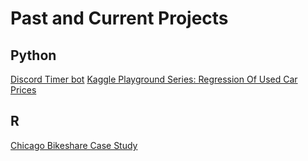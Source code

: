 # Past and Current Projects

## Python

[Discord Timer bot](https://github.com/Always-lemons/discord-bot/tree/master)
[Kaggle Playground Series: Regression Of Used Car Prices](https://www.kaggle.com/code/christophjaeger/regression-of-used-car-prices)


## R

[Chicago Bikeshare Case Study](https://htmlpreview.github.io/?https://github.com/Always-lemons/Bikeshare_Study/blob/main/Bikeshare%20case%20study.nb.html)
